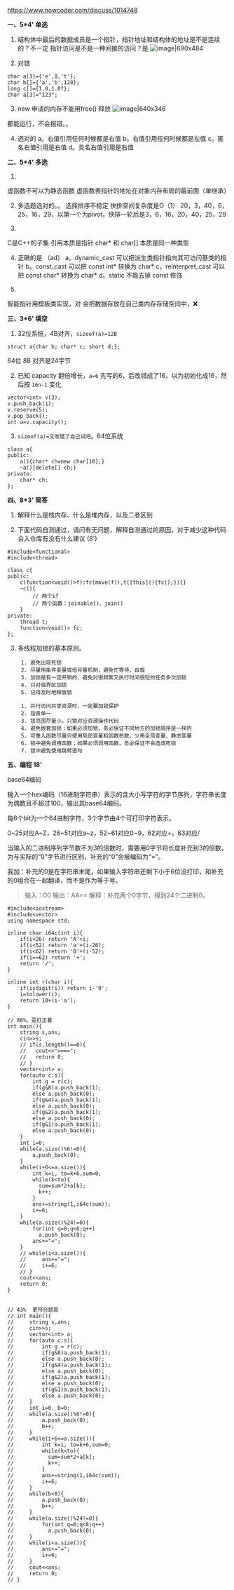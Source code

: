 https://www.nowcoder.com/discuss/1014748

**一、5*4' 单选**

1. 结构体中最后的数据成员是一个指针，指针地址和结构体的地址是不是连续的？不一定
指针访问是不是一种间接的访问？是
![image|690x484](upload://juhQzXjJ5fKni41VnaI7sMvuEr0.png)


2. 对错
```
char a[3]={'e',0,'t'};
char b[]={'a','b',128};
long c[]={1,0,1.0f};
char a[3]="123";
```

3. new 申请的内存不能用free() 释放
![image|640x346](upload://j2LAmR8dd3GE5CG7eaYdGC3oxZK.png)
 
都能运行，不会报错。。

4. 选对的
a。右值引用任何时候都是右值
b。右值引用任何时候都是左值
c。匿名右值引用是右值
d。具名右值引用是右值

**二、5*4' 多选**

1. 
虚函数不可以为静态函数
虚函数表指针的地址在对象内存布局的最前面（单继承）

2. 多选题选对的。。
选择排序不稳定
快排空间复杂度是O（1）
20，3，40，6，25，16，29，以第一个为pivot，快排一轮后是3，6，16，20，40，25，29

3. 
C是C++的子集
引用本质是指针
char* 和 char[] 本质是同一种类型

4. 正确的是 （ad）
a。dynamic_cast 可以把派生类指针指向其可访问基类的指针
b。const_cast 可以把 const int* 转换为 char*
c。reinterpret_cast 可以把 const char* 转换为 char*
d。static 不能去掉 const 修饰

5. 
智能指针用模板类实现，对
会把数据存放在自己类内存存储空间中，❌

**三、3*6' 填空**
1. 32位系统，4B对齐，`sizeof(a)=12B` 

```
struct a{char b; char* c; short d;};
```
64位 8B 对齐是24字节

2. 已知 capacity 翻倍增长，`a=6`
先写的6，后改错成了16，以为初始化成16，然后按 `16n-1` 变化

```
vector<int> v(3);
v.push_back(1);
v.reserve(5);
v.pop_back();
int a=v.capacity();
```

3. `sizeof(a)=又改错了自己试吧`。64位系统

```
class a{
public:
    a(){char* ch=new char[10];}
    ~a(){delete[] ch;}
private:
    char* ch;
};
```

**四、8*3' 简答**

1. 解释什么是栈内存、什么是堆内存，以及二者区别

2. 下面代码自测通过，请问有无问题，解释自测通过的原因，对于减少这种代码合入仓库有没有什么建议 (8')

```
#include<functional>
#include<thread>

class c{
public:
    c(function<void()>f):fc(move(f)),t([this](){fc();}){}
    ~c(){
        // 两个if
        // 两个函数：joinable()、join()
    }
private:
    thread t;
    function<void()> fc;
};
```

3. 多线程加锁的基本原则。

        1. 避免出现死锁
        2. 尽量用条件变量或信号量机制，避免忙等待，自旋
        3. 加锁是有一定开销的，避免对很频繁又执行时间很短的任务多次加锁
        4. 只对临界区加锁
        5. 记得及时地释放锁
    
        1. 并行访问共享资源时，一定要加锁保护 
        2. 指责单一
        3. 锁范围尽量小，只锁对应资源操作代码
        4. 避免嵌套加锁；如果必须加锁，务必保证不同地方的加锁顺序是一样的 
        5. 可重入函数尽量只使用局部变量和函数参数，少用全局变量、静态变量 
        6. 锁中避免调用函数；如果必须调用函数，务必保证不会造成死锁 
        7. 锁中避免使用跳转语句 

**五、编程 18'**

base64编码

输入一个hex编码（16进制字符串）表示的含大小写字符的字节序列，字符串长度为偶数且不超过100，输出其base64编码。

每6个bit为一个64进制字符，3个字节由4个可打印字符表示。

0\~25对应A\~Z，26\~51对应a\~z，52\~61对应0\~9，62对应+，63对应/

当输入的二进制序列字节数不为3的倍数时，需要用0字节将长度补充到3的倍数，为与实际的“0”字节进行区别，补充的“0”会被编码为“=”。

我加：补充的0是在字符串末尾，如果输入字符串还剩下小于6位没打印，和补充的0组合在一起翻译，而不是作为等于号。

> 输入：00
输出：AA==
解释：补充两个0字节，得到24个二进制0。

```
#include<iostream>
#include<vector>
using namespace std;

inline char i64c(int i){
    if(i<26) return 'A'+i;
    if(i<52) return 'a'+(i-26);
    if(i<62) return '0'+(i-52);
    if(i==62) return '+';
    return '/';
}

inline int r(char i){
    if(isdigit(i)) return i-'0';
    i=tolower(i);
    return 10+(i-'a');
}

// 86%。歪打正着
int main(){
    string s,ans;
    cin>>s;
    // if(s.length()==0){
    //   cout<<"====";
    //   return 0;
    // }
    vector<int> a;
    for(auto c:s){
        int g = r(c);
        if(g&8)a.push_back(1);
        else a.push_back(0);
        if(g&4)a.push_back(1);
        else a.push_back(0);
        if(g&2)a.push_back(1);
        else a.push_back(0);
        if(g&1)a.push_back(1);
        else a.push_back(0);
    }
    int i=0;
    while(a.size()%6!=0){
        a.push_back(0);
    }
    while(i+6<=a.size()){
        int k=i, to=k+6,sum=0;
        while(k<to){
          sum=sum*2+a[k];
          k++;
        }
        ans+=string(1,i64c(sum));
        i+=6;
    }
    while(a.size()%24!=0){
        for(int q=0;q<6;q++)
          a.push_back(0);
        ans+="=";
    }
    // while(i<a.size()){
    //     ans+="=";
    //     i+=6;
    // }
    cout<<ans;
    return 0;
}


// 43%  更符合题意
// int main(){
//     string s,ans;
//     cin>>s;
//     vector<int> a;
//     for(auto c:s){
//         int g = r(c);
//         if(g&8)a.push_back(1);
//         else a.push_back(0);
//         if(g&4)a.push_back(1);
//         else a.push_back(0);
//         if(g&2)a.push_back(1);
//         else a.push_back(0);
//         if(g&1)a.push_back(1);
//         else a.push_back(0);
//     }
//     int i=0, b=0;
//     while(a.size()%6!=0){
//         a.push_back(0);
//         b++;
//     }
//     while(i+6<=a.size()){
//         int k=i, to=k+6,sum=0;
//         while(k<to){
//           sum=sum*2+a[k];
//           k++;
//         }
//         ans+=string(1,i64c(sum));
//         i+=6;
//     }
//     while(b<8){
//         a.push_back(0);
//         b++;
//     }
//     while(a.size()%24!=0){
//         for(int q=0;q<8;q++)
//           a.push_back(0);
//     }
//     while(i<a.size()){
//         ans+="=";
//         i+=6;
//     }
//     cout<<ans;
//     return 0;
// }
```
